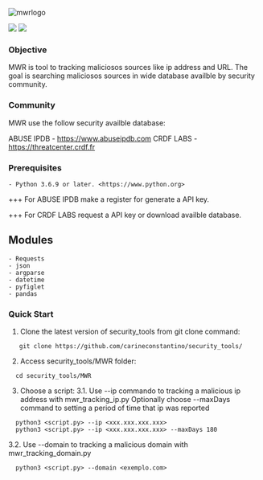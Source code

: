 ![mwrlogo](https://user-images.githubusercontent.com/53983340/77702356-14ec5980-6f97-11ea-87c7-3cb0a3fa6e90.jpg)

<p>
 <img src="https://img.shields.io/badge/MWR-v.0.1-yellow" />
 <img src="https://img.shields.io/badge/python-v3.6.9-blue" />
 </p>
 
### Objective

MWR is tool to tracking maliciosos sources like ip address and URL.
The goal is searching maliciosos sources in wide database availble by security community.

### Community

MWR use the follow security availble database:

ABUSE IPDB - https://www.abuseipdb.com
CRDF LABS  - https://threatcenter.crdf.fr 

### Prerequisites

```
- Python 3.6.9 or later. <https://www.python.org>
```
<p>
+++ For ABUSE IPDB make a register for generate a API key.</p>
<p>
+++ For CRDF LABS request a API key or download availble database.</p>

## Modules

```
- Requests
- json
- argparse
- datetime
- pyfiglet
- pandas
```

### Quick Start

1. Clone the latest version of security_tools from git clone command:

 ```
    git clone https://github.com/carineconstantino/security_tools/
 ```
    
 2. Access security_tools/MWR folder:
 
 ```
   cd security_tools/MWR
 ```
 
 3. Choose a script:
    3.1. Use --ip commando to tracking a malicious ip address with mwr_tracking_ip.py
    Optionally choose --maxDays command to setting a period of time that ip was reported
 
 ```
   python3 <script.py> --ip <xxx.xxx.xxx.xxx>
   python3 <script.py> --ip <xxx.xxx.xxx.xxx> --maxDays 180
 ```
   3.2. Use --domain to tracking a malicious domain with mwr_tracking_domain.py
   
 ```
   python3 <script.py> --domain <exemplo.com> 
 ```
 
